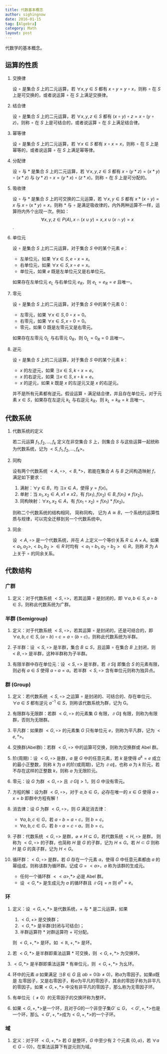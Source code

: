 ```yaml
---
title: 代数基本概念
author: sighingnow
date: 2016-01-15
tag: [Algebra]
category: Math
layout: post
---
```


代数学的基本概念。

<!--more-->

运算的性质
---------

1. 交换律

    设 $\circ$ 是集合 $S$ 上的二元运算，若 $\forall x, y \in S$ 都有 $x \circ y = y \circ x$，则称 $\circ$ 在 $S$ 上是可交换的，或者说运算 $\circ$ 在 $S$ 上满足交换律。

2. 结合律

    设 $\circ$ 是集合 $S$ 上的二元运算，若 $\forall x, y, z \in S$ 都有 $(x \circ y) \circ z = x \circ (y \circ z)$，则称 $\circ$ 在 $S$ 上是可结合的，或者说运算 $\circ$ 在 $S$ 上满足结合律。

3. 幂等律

    设 $\circ$ 是集合 $S$ 上的二元运算，若 $\forall x \in S$ 都有 $x \circ x = x$，则称 $\circ$ 在 $S$ 上是幂等的，或者说运算 $\circ$ 在 $S$ 上满足幂等律。

4. 分配律

    设 $\circ$ 与 $\ast$ 是集合 $S$ 上的二元运算，若 $\forall x, y, z \in S$ 都有 $x \circ (y \ast z) = (x \ast y) \circ (x \ast z)$ 与 $(y \ast z) \circ x = (y \ast x) \circ (z \ast x)$，则称 $\circ$ 在 $S$ 上是可分配的。

5. 吸收律

    设 $\circ$ 与 $\ast$ 是集合 $S$ 上的可交换的二元运算，若 $\forall x, y \in S$ 都有 $x \ast (x \circ y) = x$ 与 $x \circ (x \ast y) = x$，则称 $\ast$ 与 $\circ$ 是满足吸收律的，内外两种运算不一样，运算符内外个出现一次。例如：
    $$\forall x, y, z \in P(A), x \cap (x \cup y) = x, x \cup (x \cap y) = x$$.

6. 单位元

    设 $\circ$ 是集合 $S$ 上的二元运算，对于集合 $S$ 中的某个元素 $e$：

    + 左单位元，如果 $\forall x \in S, e \circ x = x$。
    + 右单位元，如果 $\forall x \in S, x \circ e = x$。
    + 单位元，如果 $e$ 既是左单位元又是右单位元。

    如果存在左单位元 $e_L$ 与右单位元 $e_R$，则 $e_L = e_R = e$ 且唯一。

7. 零元

    设 $\circ$ 是集合 $S$ 上的二元运算，对于集合 $S$ 中的某个元素 $0$：

    + 左零元，如果 $\forall x \in S, 0 \circ x = 0$。
    + 右零元，如果 $\forall x \in S, x \circ 0 = 0$。
    + 零元，如果 $0$ 既是左零元又是右零元。

    如果存在左零元 $0_L$ 与右零元 $0_R$，则 $0_L = 0_R = 0$ 且唯一。

8. 逆元

    设 $\circ$ 是集合 $S$ 上的二元运算，对于集合 $S$ 中的某个元素 $k$：

    + $x$ 的左逆元，如果 $\exists x \in S, k \circ x = e$。
    + $x$ 的右逆元，如果 $\exists x \in S, x \circ k = e$。
    + $x$ 的逆元，如果 $k$ 既是 $x$ 的左逆元又是 $x$ 的右逆元。

    并不是所有元素都有逆元。假设运算 $\circ$ 满足结合律，并且存在单位元，对于元素 $x \in S$，如果存在左逆元 $k_L$ 与右逆元 $k_R$，则 $k_L = k_R = k$ 且唯一。

代数系统
-------

1. 代数系统的定义

    若二元运算 $f_1, f_2, \dots, f_k$ 定义在非空集合 $S$ 上，则集合 $S$ 与这些运算一起统称为代数系统，记为 $<S, f_1, f_2, \dots, f_k>$。

2. 同构

    设有两个代数系统 $<A, \circ>$, $<B, \ast>$，若能在集合 $A$ 与 $B$ 之间构造映射 $f$，满足如下要求：

    1. 满射：$\forall y \in B$，均 $\exists x \in A$，使得 $y = f(x)$。
    2. 单射：当 $x_1, x_2 \in A, x1 \neq x2$，有 $f(x_1), f(x_2) \in B, f(x_1) \neq f(x_2)$。
    3. 同构映射：$\forall x_1, x_2 \in A$，有 $f(x_1 \circ x_2) = f(x_1) \ast f(x_2)$。

    则称二个代数系统的结构相同， 简称同构， 记为 $A \cong B$，一个系统的运算性质与规律，可以完全迁移到另一个代数系统中。

3. 同余

    设 $<A, \circ>$ 是一个代数系统，并在 $A$ 上定义一个等价关系 $R \subseteq A \times A$。如果 $<a_1, a_2>, <b_1, b_2> \in R$ 时均有 $<a_1 \circ b_1, a_2 \circ b_2> \in R$，则称 $R$ 为 $A$ 上关于  $\circ$ 的同余关系。

代数结构
-------

### 广群

1. 定义：对于代数系统 $<S, \circ>$，若其运算 $\circ$ 是封闭的，即 $\forall a, b \in S, a \circ b \in S$，则称此代数系统为广群。

### 半群 (Semigroup)

1. 定义：对于代数系统 $<S, \circ>$，若其运算 $\circ$ 是封闭的，还是可结合的，即 $\forall a, b, c \in S, (a \circ b) \circ c = a \circ (b \circ c)$，则称此代数系统为半群。

2. 子半群：设 $<S, \circ>$ 是半群，集合 $B \subseteq S$，且运算 $\circ$ 在集合 $B$ 上封闭，则 $<B, \circ>$ 是半群，这种半群称为子半群。

3. 有限半群中存在单位元：设 $<S, \circ>$ 是半群，若 $\|S\|$ 即集合 $S$ 的元素有限，则必有 $a \in S$ 使得 $a \circ a = a$。若半群 $<S, \circ>$ 含有单位元则称为独异点。

### 群 (Group)

1. 定义：若代数系统 $<S, \circ>$ 之运算 $\circ$ 是封闭的、可结合的、存在单位元、$\forall a \in S$ 都有逆元 $a^{-1} \in S$，则称该代数系统为群，记为 G。

2. 有限群与无限群：若群 $<G, \circ>$ 的元素集 $G$ 有限，$\|G\|$ 有限，则称为有限群，否则为无限群。

3. 平凡群：如果群 $<G, \circ>$ 的元素集 $G$ 只有单位元 $e$，则称为平凡群，记为 $<{e}, °>$。

4. 交换群(Abel群)：若群 $<G, \circ>$ 中的运算可交换，则称为交换群或 Abel 群。

5. 阶(周期)：设 $<G, \circ>$ 是群，$a$ 是 $G$ 中的任意元素，若 $k$ 是使得 $a^k=e$ 成立的最小正整数，则称 $k$ 为 $a$ 的阶(或周期)，记为 $\|a\|$，也称 $a$ 为 $k$ 阶元，若不存在这样的正整数 $k$，则称 $a$ 为无限阶元。

6. 零元：设 $G$ 为群 $<G, \circ>$ 且 $\|G\| > 1$，则 $G$ 中没有零元。

7. 方程的解：设为群 $<G, \circ>$，对于 $a, b \in G$，必存在唯一的 $x \in G$ 使得 $a \circ x = b$ 即群中方程有解！

8. 消去律：设 $G$ 为群 $<G, \circ>$，则 $G$ 满足消去律：

    + $\forall a, b, c \in G$，若 $a \circ b = a \circ c$，则 $b = c$。
    + $\forall a, b, c \in G$，若 $b \circ a = c \circ a$，则 $b = c$。

9. 子群：代数系统 $<G, \circ>$ 是群，$\varnothing \neq H \subseteq G$，若代数系统 $<H, \circ>$ 是群， 则称为 $<G, \circ>$ 的子群，也简称 $H$ 是 $G$ 的子群，记为 $H \le G$。若 $H \subset G$ 则称 $H$ 是 $G$ 的真子群，记为 $H < G$。

10. 循环群：$<G, \circ>$ 是群，若 $G$ 存在一个元素 $a$，使得 $G$ 中任意元素都由 $a$ 的幂组成，则称该群为循环群。记成 $G=<a>$，$a$ 称为该群的生成元。

    + 任何一个循环群 $<<a>, \ast>$ 必是 Abel 群。
    + 设 $<G, \ast>$ 是生成元为 $a$ 的循环群且 $\|G\| = n$ 则 $a^n = e$。

### 环

1. 定义：设 $<G, +, *>$ 是代数系统，$+$ 与 $*$ 是二元运算，如果

    1. $<G, +>$ 是交换群；
    2. $<G, *>$ 是半群(封闭与可结合)；
    3. 半群运算符 $*$ 对群运算符 $+$ 可分配。

    则 $<G, +, *>$ 是环。如 $<\mathbb{R}, +, *>$ 是环。

2. 若 $<G, *>$ 是半群即乘法运算 $*$ 可交换，则 $<G, +, *>$ 为交换环。
3. $<G, *>$ 是半群即乘法运算 $*$ 有单位元，则 $<G, +, *>$ 为幺环。
4. 环中的元素 $a$ 如果满足 $\exists B \in G$ 且 $ab = 0 (b \neq 0)$，称$a$为零因子。如果$a$既是
   左零因子，又是右零因子，称$a$为平凡的零因子，其余的零因子称为非平凡的零因子。如果$<G, +, *>$
   中没有非平凡的零因子，那么称为无零因子环。
5. 有单位元（$\neq 0$）的无零因子的交换环称为整环。
6. 如果$<G, +, *>$是一个环，且对于$G$的一个非空子集$G' \subseteq G$，$<G', +, *>$也是一个环，那么
   $<G', +, *>$成为$<G, +, *>$的一个子环。

### 域

1. 定义：对于环 $<G, +, *>$ 若 $G$ 是整环，$G$ 中至少有 $2$ 个元素 $\{0, a\}$，若 $\forall a \in G - \{0\}$，在乘法运算下有逆元则为域。






